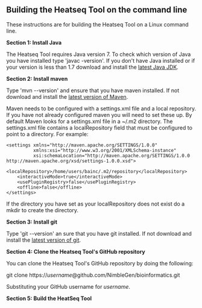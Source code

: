 Building the Heatseq Tool on the command line
-------------------------

These instructions are for building the Heatseq Tool on a Linux command line.

**Section 1: Install Java**

The Heatseq Tool requires Java version 7.  To check which version of Java you have installed type 'javac -version'.  If you don't have Java installed or if your version is less than 1.7 download and install the [latest Java JDK](http://www.oracle.com/technetwork/java/javase/downloads/jdk7-downloads-1880260.html).

**Section 2: Install maven**

Type 'mvn --version' and ensure that you have maven installed.  If not download and install the [latest version of Maven](http://maven.apache.org/download.cgi).

Maven needs to be configured with a settings.xml file and a local repository.  If you have not already configured maven you will need to set these up.  By default Maven looks for a settings.xml file in a ~/.m2 directory.  The settings.xml file contains a localRepository field that must be configured to point to a directory.  For example:

```
<settings xmlns="http://maven.apache.org/SETTINGS/1.0.0"
          xmlns:xsi="http://www.w3.org/2001/XMLSchema-instance"
          xsi:schemaLocation="http://maven.apache.org/SETTINGS/1.0.0 http://maven.apache.org/xsd/settings-1.0.0.xsd">
    <localRepository>/home/users/bainc/.m2/repository</localRepository>
    <interactiveMode>true</interactiveMode>
    <usePluginRegistry>false</usePluginRegistry>
    <offline>false</offline>
</settings>
```

If the directory you have set as your localRepository does not exist do a mkdir to create the directory.

**Section 3: Install git**

Type 'git --version' an sure that you have git installed.  If not download and install the [latest version of git](http://git-scm.com/downloads).


**Section 4: Clone the Heatseq Tool's GitHub repository**

You can clone the Heatseq Tool's GitHub repository by doing the following:

git clone https://<i>username</i>@github.com/NimbleGen/bioinformatics.git

Substituting your GitHub username for <i>username</i>.

**Section 5: Build the HeatSeq Tool**
